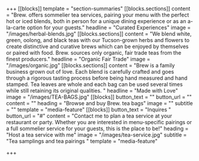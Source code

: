 +++
[[blocks]]
template = "section-summaries"
[[blocks.sections]]
content = "Brew. offers sommelier tea services, pairing your menu with the perfect hot or iced blends, both in person for a unique dining experience or as an a-la-carte option for your guests."
headline = "Curated Experiences"
image = "/images/herbal-blends.jpg"
[[blocks.sections]]
content = "We blend white, green, oolong, and black teas with our Tucson-grown herbs and flowers to create distinctive and curative brews which can be enjoyed by themselves or paired with food. Brew. sources only organic, fair trade teas from the finest producers."
headline = "Organic Fair Trade"
image = "/images/organic.jpg"
[[blocks.sections]]
content = "Brew is a family business grown out of love. Each blend is carefully crafted and goes through a rigorous tasting process before being hand measured and hand stamped. Tea leaves are whole and each bag can be used several times while still retaining its original qualities. "
headline = "Made with Love"
image = "/images/TEA-BAGS.jpg"
[[blocks]]
button_text = ""
button_url = ""
content = ""
heading = "Browse and buy Brew. tea bags"
image = ""
subtitle = ""
template = "media-feature"
[[blocks]]
button_text = "Inquires "
button_url = "#"
content = "Contact me to plan a tea service at your restaurant or party. Whether you are interested in menu-specific pairings or a full sommelier service for your guests, this is the place to be!"
heading = "Host a tea service with me"
image = "/images/tea-service.jpg"
subtitle = "Tea samplings and tea pairings "
template = "media-feature"

+++
